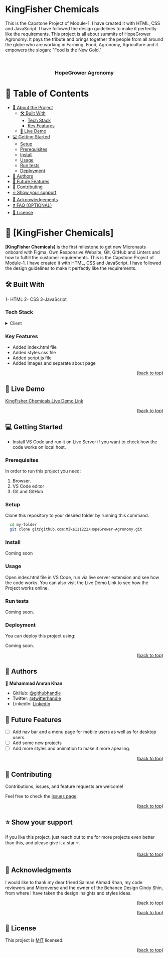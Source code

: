# KingFisher Chemicals
This is the Capstone Project of Module-1. I have created it with HTML, CSS and JavaScript. I have followed the design guidelines to make it perfectly like the requirements. This project is all about summits of HopeGrower Agronomy. It pays the tribute and brings together the people from all around the globe who are working in Farming, Food, Agronomy, Agriculture and it empowers the slogan: "Food is the New Gold."
<a name="readme-top"></a>

<!--
HOW TO USE:
This is an example of how you may give instructions on setting up your project locally.

Modify this file to match your project and remove sections that don't apply.

REQUIRED SECTIONS:
- Table of Contents
- About the Project
  - Built With
  - Live Demo
- Getting Started
- Authors
- Future Features
- Contributing
- Show your support
- Acknowledgements
- License

OPTIONAL SECTIONS:
- FAQ

After you're finished please remove all the comments and instructions!
-->

<div align="center">
  <!-- You are encouraged to replace this logo with your own! Otherwise you can also remove it. -->
 
  <br/>

  <h3><b>HopeGrower Agronomy</b></h3>

</div>

<!-- TABLE OF CONTENTS -->

# 📗 Table of Contents

- [📖 About the Project](#about-project)
  - [🛠 Built With](#built-with)
    - [Tech Stack](#tech-stack)
    - [Key Features](#key-features)
  - [🚀 Live Demo](#live-demo)
- [💻 Getting Started](#getting-started)
  - [Setup](#setup)
  - [Prerequisites](#prerequisites)
  - [Install](#install)
  - [Usage](#usage)
  - [Run tests](#run-tests)
  - [Deployment](#deployment)
- [👥 Authors](#authors)
- [🔭 Future Features](#future-features)
- [🤝 Contributing](#contributing)
- [⭐️ Show your support](#support)
- [🙏 Acknowledgements](#acknowledgements)
- [❓ FAQ (OPTIONAL)](#faq)
- [📝 License](#license)

<!-- PROJECT DESCRIPTION -->

# 📖 [KingFisher Chemicals] <a name="about-project"></a>


**[KingFisher Chemicals]** is the first milestone to get new Micronauts onboard with Figma, Own Responsive Website, Git, GitHub and Linters and how to fulfill the customer requirements. This is the Capstone Project of Module-1. I have created it with HTML, CSS and JavaScript. I have followed the design guidelines to make it perfectly like the requirements.

## 🛠 Built With <a name="built-with"></a>

1- HTML
2- CSS
3-JavaScript

### Tech Stack <a name="tech-stack"></a>


<details>
  <summary>Client</summary>
  <ul>
    <li><a href="https://html.com/">HTML</a></li>
    <li><a href="https://www.w3.org/Style/CSS/Overview.en.html">CSS</a></li>
    <li><a href="https://www.javascript.com/">JavaScript</a></li>
    
  </ul>
</details>



<!-- Features -->

### Key Features <a name="key-features"></a>

- Added index.html file
- Added styles.css file
- Added script.js file
- Added images and separate about page

<p align="right">(<a href="#readme-top">back to top</a>)</p>

<!-- LIVE DEMO -->

## 🚀 Live Demo <a name="live-demo"></a>

<a href="https://mike111222.github.io/KingFisher-Chemicals/" target="_blank">KingFisher Chemicals Live Demo Link</a>

<p align="right">(<a href="#readme-top">back to top</a>)</p>

<!-- GETTING STARTED -->

## 💻 Getting Started <a name="getting-started"></a>

- Install VS Code and run it on Live Server if you want to check how the code works on local host. 

### Prerequisites

In order to run this project you need:

1. Browser.
2. VS Code editor
3. Git and GitHub

<!--
Example command:

```sh
 gem install rails
```
 -->

### Setup

Clone this repository to your desired folder by running this command.



```sh
  cd my-folder
  git clone git@github.com:Mike111222/HopeGrower-Agronomy.git
  ```

### Install

Coming soon

### Usage

Open index.html file in VS Code, run via live server extension and see how the code works. You can also visit the Live Demo Link to see how the Project works online.

### Run tests

Coming soon.

### Deployment

You can deploy this project using:

Coming soon.

<p align="right">(<a href="#readme-top">back to top</a>)</p>

<!-- AUTHORS -->

## 👥 Authors <a name="authors"></a>



👤 **Muhammad Amran Khan**

- GitHub: [@githubhandle](https://github.com/Mike111222)
- Twitter: [@twitterhandle](https://twitter.com/iMike111222)
- LinkedIn: [LinkedIn](https://linkedin.com/in/Mike111222)



<!-- FUTURE FEATURES -->

## 🔭 Future Features <a name="future-features"></a>


- [ ] Add nav bar and a menu page for mobile users as well as for desktop users.
- [ ] Add some new projects
- [ ] Add more styles and animation to make it more apealing.

<p align="right">(<a href="#readme-top">back to top</a>)</p>

<!-- CONTRIBUTING -->

## 🤝 Contributing <a name="contributing"></a>

Contributions, issues, and feature requests are welcome!

Feel free to check the [issues page](../../issues/).

<p align="right">(<a href="#readme-top">back to top</a>)</p>

<!-- SUPPORT -->

## ⭐️ Show your support <a name="support"></a>



If you like this project, just reach out to me for more projects even better than this, and please give it a star ⭐️.

<p align="right">(<a href="#readme-top">back to top</a>)</p>

<!-- ACKNOWLEDGEMENTS -->

## 🙏 Acknowledgments <a name="acknowledgements"></a>


I would like to thank my dear friend Salman Ahmad Khan, my code reviewers and Microverse and the owner of the Behance Design Cindy Shin, from where I have taken the design insights and styles ideas.

<p align="right">(<a href="#readme-top">back to top</a>)</p>


<p align="right">(<a href="#readme-top">back to top</a>)</p>

<!-- LICENSE -->

## 📝 License <a name="license"></a>

This project is [MIT](./LICENSE) licensed.


<p align="right">(<a href="#readme-top">back to top</a>)</p>
